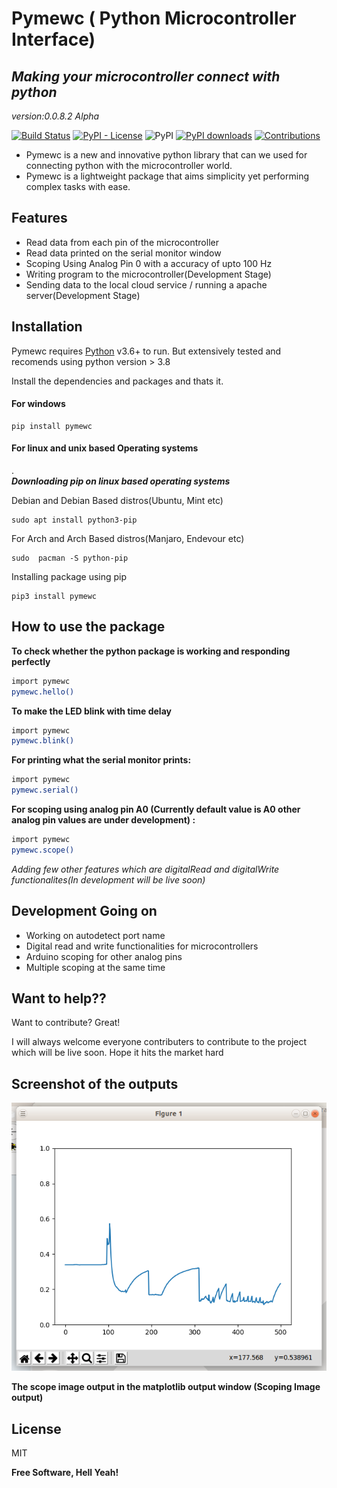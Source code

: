 # Pymewc ( Python Microcontroller Interface)
## _Making your microcontroller connect with python_

_version:0.0.8.2 Alpha_

[![Build Status](https://travis-ci.org/joemccann/dillinger.svg?branch=master)](https://travis-ci.org/joemccann/dillinger)
[![PyPI - License](https://img.shields.io/pypi/l/length)](https://raw.githubusercontent.com/Ratheshprabakar/length/master/LICENSE.md)
![PyPI](https://img.shields.io/pypi/v/pymewc)
[![PyPI downloads](https://img.shields.io/pypi/dm/myfitbit.svg?style=flat)](https://pypi.org/project/pymewc/)
[![Contributions](https://img.shields.io/badge/contributions-welcome-green.svg)](https://img.shields.io/badge/contributions-welcome-green.svg)

- Pymewc is a new and innovative python library that can we used for connecting python with the microcontroller world.
- Pymewc is a lightweight package that aims simplicity yet performing complex tasks with ease.

## Features

- Read data from each pin of the microcontroller
- Read data printed on the serial monitor window
- Scoping Using Analog Pin 0 with a accuracy of upto 100 Hz
- Writing program to the microcontroller(Development Stage)
- Sending data to the local cloud service / running a apache server(Development Stage)

## Installation

Pymewc requires [Python](https://www.python.org/) v3.6+ to run.  But extensively tested and recomends using python version > 3.8

Install the dependencies and packages and thats it.

#### For windows
```
pip install pymewc
```
#### For linux and unix based Operating systems

.              
***Downloading pip on linux based operating systems***

Debian and Debian Based distros(Ubuntu, Mint etc)
```
sudo apt install python3-pip
```
For Arch and Arch Based distros(Manjaro, Endevour etc)
```
sudo  pacman -S python-pip
```

Installing package using pip
```
pip3 install pymewc
```

## How to use the package

**To check whether the python package is working and responding perfectly**

```sh
import pymewc
pymewc.hello()
```
**To make the LED blink with time delay**

```sh
import pymewc
pymewc.blink()
```

**For printing what the serial monitor prints:**

```sh
import pymewc
pymewc.serial() 
```

**For scoping using analog pin A0 (Currently default value is A0 other analog pin values are under development) :**
```sh
import pymewc
pymewc.scope()
```


 *Adding few other features which are digitalRead and digitalWrite functionalites(In development will be live soon)*


## Development Going on

- Working on autodetect port name
- Digital read and write functionalities for microcontrollers
- Arduino scoping for other analog pins
- Multiple scoping at the same time


## Want to help??

Want to contribute? Great!

I will always welcome everyone contributers to contribute to the project which will be live soon. Hope it hits the market hard

## Screenshot of the outputs

![The Scope Image](https://github.com/gr8rithic/Pymewc/blob/master/realtime_scope.png)

**The scope image output in the matplotlib output window (Scoping Image output)**


## License

MIT

**Free Software, Hell Yeah!**

